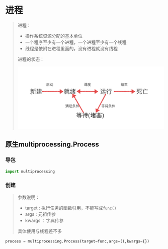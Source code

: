 # 进程

>进程：
>
>* 操作系统资源分配的基本单位
>* 一个程序至少有一个进程，一个进程至少有一个线程
>* 线程是依附在进程里面的，没有进程就没有线程
>
>进程的状态：
>
>![](images\进程状态.png)

## 原生multiprocessing.Process

### 导包

```python
import multiprocessing
```

### 创建

> 参数说明：
>
> - target : 执行任务的函数引用，不能写成`func()`
> - args : 元祖传参
> - kwargs ：字典传参
>
> 具体使用与线程差不多

```python
process = multiprocessing.Process(target=func,args=(),kwargs={})
```

